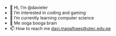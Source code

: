 - 👋 Hi, I’m @davieler
- 👀 I’m interested in coding and gaming
- 🌱 I’m currently learning computer science
- 💞️ Me ooga booga brain
- 📫 How to reach me davi.magalhaes@utec.edu.pe

<!---
davieler/davieler is a ✨ special ✨ repository because its `README.md` (this file) appears on your GitHub profile.
You can click the Preview link to take a look at your changes.
--->
